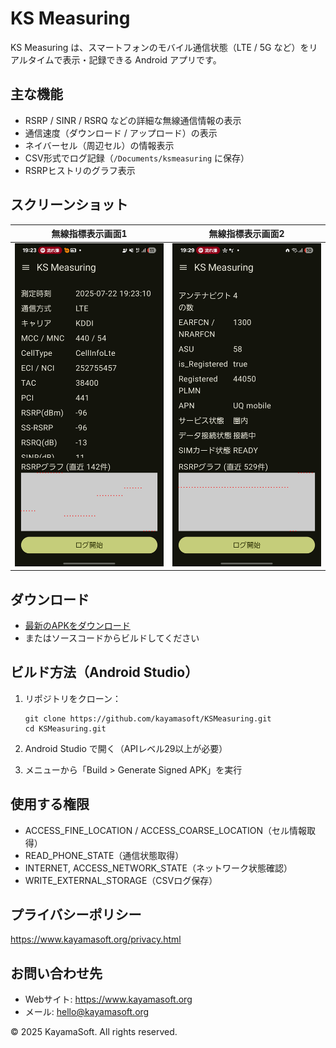 # KS Measuring

KS Measuring は、スマートフォンのモバイル通信状態（LTE / 5G など）をリアルタイムで表示・記録できる Android アプリです。

## 主な機能

- RSRP / SINR / RSRQ などの詳細な無線通信情報の表示
- 通信速度（ダウンロード / アップロード）の表示
- ネイバーセル（周辺セル）の情報表示
- CSV形式でログ記録（`/Documents/ksmeasuring` に保存）
- RSRPヒストリのグラフ表示

## スクリーンショット

| 無線指標表示画面1 | 無線指標表示画面2 |
|--------------|------------|
| ![無線指標表示画面1](./KS%20Measuring3.jpg) | ![無線指標表示画面2](./KS%20Measuring2.jpg) |

## ダウンロード

- [最新のAPKをダウンロード](https://github.com/kayamasoft/KSMeasuring/releases/latest)
- またはソースコードからビルドしてください

## ビルド方法（Android Studio）

1. リポジトリをクローン：
   ```
   git clone https://github.com/kayamasoft/KSMeasuring.git
   cd KSMeasuring.git
   ```

2. Android Studio で開く（APIレベル29以上が必要）

3. メニューから「Build > Generate Signed APK」を実行

## 使用する権限

- ACCESS_FINE_LOCATION / ACCESS_COARSE_LOCATION（セル情報取得）
- READ_PHONE_STATE（通信状態取得）
- INTERNET, ACCESS_NETWORK_STATE（ネットワーク状態確認）
- WRITE_EXTERNAL_STORAGE（CSVログ保存）

## プライバシーポリシー

https://www.kayamasoft.org/privacy.html

## お問い合わせ先

- Webサイト: https://www.kayamasoft.org
- メール: hello@kayamasoft.org

© 2025 KayamaSoft. All rights reserved.
